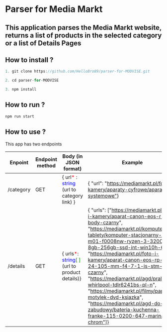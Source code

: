 # Parser for Media Markt

## This application parses the Media Markt website, returns a list of products in the selected category or a list of Details Pages

## How to install ?

```javascript
1. git clone https://github.com/HelloBro89/parser-for-MODVISE.git
```

```javascript
2. cd parser-for-MODVISE
```

```javascript
3. npm install
```

## How to run ?

```javascript
npm run start
```

## How to use ?

This app has two endpoints

| Enpoint   | Еndpoint method | Body (in JSON format)                                                                                                                         | Example                                                                                                                                                                                                                                                                                                                                                                                                                                                                                                                        |
| --------- | --------------- | --------------------------------------------------------------------------------------------------------------------------------------------- | ------------------------------------------------------------------------------------------------------------------------------------------------------------------------------------------------------------------------------------------------------------------------------------------------------------------------------------------------------------------------------------------------------------------------------------------------------------------------------------------------------------------------------ |
| /category | GET             | { url<span style="color:red">\* </span>: <span style="color:blue">string</span> (url to category link) }                                      | { "url": "https://mediamarkt.pl/foto-i-kamery/aparaty-cyfrowe/aparaty-systemowe"}                                                                                                                                                                                                                                                                                                                                                                                                                                              |
| /details  | GET             | { urls<span style="color:red">\*</span>: <span style="color:blue">string</span><span style="color:green">[ ]</span> (url to product details)} | { "urls": ["https://mediamarkt.pl/foto-i-kamery/aparat-canon-eos-r-body-czarny", "https://mediamarkt.pl/komputery-i-tablety/komputer-stacjonarny-hp-m01-f0008nw-ryzen-3-3200g-8gb-256gb-ssd-int-win10h-62", "https://mediamarkt.pl/foto-i-kamery/aparat-canon-eos-rp-rf-24-105-mm-f4-7-1-is-stm-czarny", "https://mediamarkt.pl/agd/pralka-whirlpool-tdlr6241bs-pl-n", "https://mediamarkt.pl/filmy/papillon-motylek-dvd-ksiazka", "https://mediamarkt.pl/agd-do-zabudowy/bateria-kuchenna-franke-115-0200-647-marina-chrom"]} |
